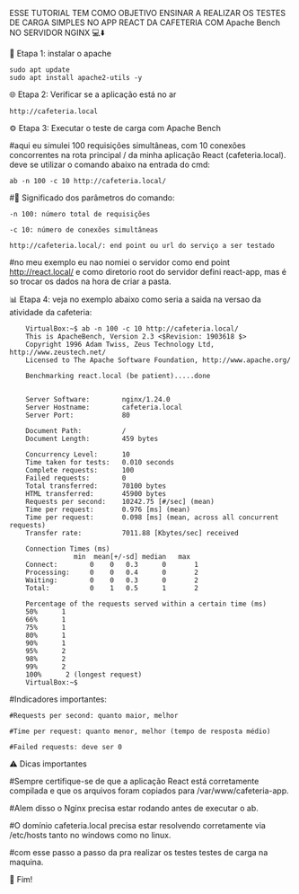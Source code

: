 ESSE TUTORIAL TEM COMO OBJETIVO ENSINAR A REALIZAR OS TESTES DE CARGA SIMPLES NO APP REACT DA CAFETERIA COM Apache Bench NO SERVIDOR NGINX 💻​​⬇️


📁 Etapa 1: instalar o apache

    sudo apt update
    sudo apt install apache2-utils -y


🌐 Etapa 2: Verificar se a aplicação está no ar

    http://cafeteria.local




⚙️ Etapa 3: Executar o teste de carga com Apache Bench

 #aqui eu  simulei 100 requisições simultâneas, com 10 conexões concorrentes na rota principal / da minha aplicação React (cafeteria.local). deve se utilizar o comando abaixo na entrada do cmd: 

    ab -n 100 -c 10 http://cafeteria.local/


#📌 Significado dos parâmetros do comando:

    -n 100: número total de requisições

    -c 10: número de conexões simultâneas

    http://cafeteria.local/: end point ou url do serviço a ser testado

    
#no meu exemplo eu nao nomiei o servidor como end point http://react.local/ e como diretorio root do servidor defini react-app, mas é so trocar os dados na hora de criar a pasta. 

📊 Etapa 4: veja no exemplo abaixo como seria a saida na versao da atividade da cafeteria:

        VirtualBox:~$ ab -n 100 -c 10 http://cafeteria.local/
        This is ApacheBench, Version 2.3 <$Revision: 1903618 $>
        Copyright 1996 Adam Twiss, Zeus Technology Ltd, http://www.zeustech.net/
        Licensed to The Apache Software Foundation, http://www.apache.org/

        Benchmarking react.local (be patient).....done


        Server Software:        nginx/1.24.0
        Server Hostname:        cafeteria.local
        Server Port:            80

        Document Path:          /
        Document Length:        459 bytes

        Concurrency Level:      10
        Time taken for tests:   0.010 seconds
        Complete requests:      100
        Failed requests:        0
        Total transferred:      70100 bytes
        HTML transferred:       45900 bytes
        Requests per second:    10242.75 [#/sec] (mean)
        Time per request:       0.976 [ms] (mean)
        Time per request:       0.098 [ms] (mean, across all concurrent requests)
        Transfer rate:          7011.88 [Kbytes/sec] received

        Connection Times (ms)
                    min  mean[+/-sd] median   max
        Connect:        0    0   0.3      0       1
        Processing:     0    0   0.4      0       2
        Waiting:        0    0   0.3      0       2
        Total:          0    1   0.5      1       2

        Percentage of the requests served within a certain time (ms)
        50%      1
        66%      1
        75%      1
        80%      1
        90%      1
        95%      2
        98%      2
        99%      2
        100%      2 (longest request)
        VirtualBox:~$ 


#Indicadores importantes:

    #Requests per second: quanto maior, melhor

    #Time per request: quanto menor, melhor (tempo de resposta médio)

    #Failed requests: deve ser 0


⚠️ Dicas importantes

#Sempre certifique-se de que a aplicação React está corretamente compilada e que os arquivos foram copiados para /var/www/cafeteria-app.

#Alem disso o Nginx precisa estar rodando antes de executar o ab.

#O domínio cafeteria.local precisa estar resolvendo corretamente via /etc/hosts tanto no windows como no linux.


#com esse passo a passo da pra realizar os testes testes de carga na maquina.

🏁 Fim!

